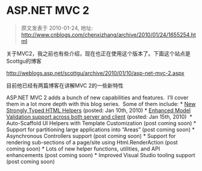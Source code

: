 # ASP.NET MVC 2 
> 原文发表于 2010-01-24, 地址: http://www.cnblogs.com/chenxizhang/archive/2010/01/24/1655254.html 


关于MVC2，我之前也有些介绍，现在也正在使用这个版本了。下面这个站点是Scottgu的博客

 <http://weblogs.asp.net/scottgu/archive/2010/01/10/asp-net-mvc-2.aspx>

 目前他已经有两篇博客在讲解MVC 2的一些新特性

 ASP.NET MVC 2 adds a bunch of new capabilities and features.  I’ll cover them in a lot more depth with this blog series.  Some of them include: * [New Strongly Typed HTML Helpers](http://weblogs.asp.net/scottgu/archive/2010/01/10/asp-net-mvc-2-strongly-typed-html-helpers.aspx) (posted: Jan 10th, 2010) * [Enhanced Model Validation support across both server and client](http://weblogs.asp.net/scottgu/archive/2010/01/15/asp-net-mvc-2-model-validation.aspx) (posted: Jan 15th, 2010)  * Auto-Scaffold UI Helpers with Template Customization (post coming soon) * Support for partitioning large applications into “Areas” (post coming soon) * Asynchronous Controllers support (post coming soon) * Support for rendering sub-sections of a page/site using Html.RenderAction (post coming soon) * Lots of new helper functions, utilities, and API enhancements (post coming soon) * Improved Visual Studio tooling support (post coming soon)


